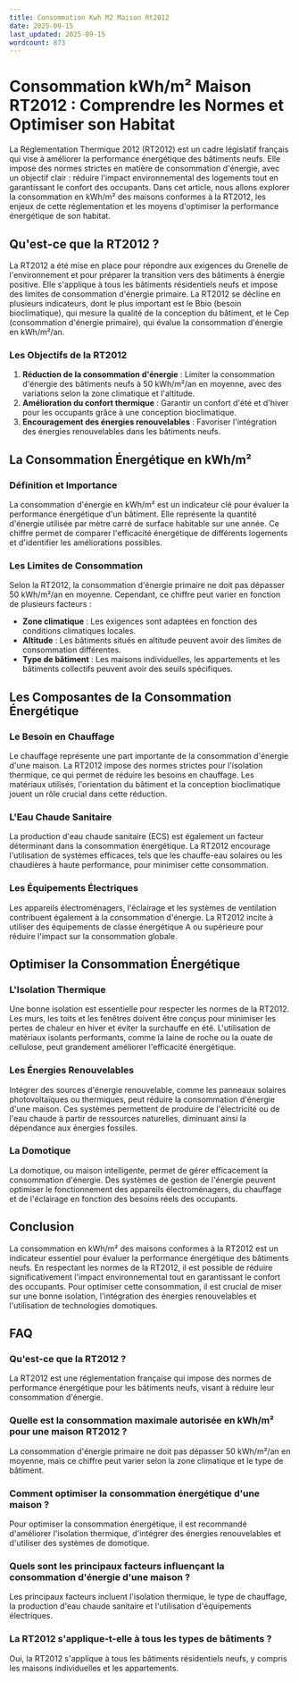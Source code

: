 ```yaml
---
title: Consommation Kwh M2 Maison Rt2012
date: 2025-09-15
last_updated: 2025-09-15
wordcount: 873
---
```


# Consommation kWh/m² Maison RT2012 : Comprendre les Normes et Optimiser son Habitat

La Réglementation Thermique 2012 (RT2012) est un cadre législatif français qui vise à améliorer la performance énergétique des bâtiments neufs. Elle impose des normes strictes en matière de consommation d'énergie, avec un objectif clair : réduire l'impact environnemental des logements tout en garantissant le confort des occupants. Dans cet article, nous allons explorer la consommation en kWh/m² des maisons conformes à la RT2012, les enjeux de cette réglementation et les moyens d'optimiser la performance énergétique de son habitat.

## Qu'est-ce que la RT2012 ?

La RT2012 a été mise en place pour répondre aux exigences du Grenelle de l'environnement et pour préparer la transition vers des bâtiments à énergie positive. Elle s'applique à tous les bâtiments résidentiels neufs et impose des limites de consommation d'énergie primaire. La RT2012 se décline en plusieurs indicateurs, dont le plus important est le Bbio (besoin bioclimatique), qui mesure la qualité de la conception du bâtiment, et le Cep (consommation d'énergie primaire), qui évalue la consommation d'énergie en kWh/m²/an.

### Les Objectifs de la RT2012

1. **Réduction de la consommation d'énergie** : Limiter la consommation d'énergie des bâtiments neufs à 50 kWh/m²/an en moyenne, avec des variations selon la zone climatique et l'altitude.
2. **Amélioration du confort thermique** : Garantir un confort d'été et d'hiver pour les occupants grâce à une conception bioclimatique.
3. **Encouragement des énergies renouvelables** : Favoriser l'intégration des énergies renouvelables dans les bâtiments neufs.

## La Consommation Énergétique en kWh/m²

### Définition et Importance

La consommation d'énergie en kWh/m² est un indicateur clé pour évaluer la performance énergétique d'un bâtiment. Elle représente la quantité d'énergie utilisée par mètre carré de surface habitable sur une année. Ce chiffre permet de comparer l'efficacité énergétique de différents logements et d'identifier les améliorations possibles.

### Les Limites de Consommation

Selon la RT2012, la consommation d'énergie primaire ne doit pas dépasser 50 kWh/m²/an en moyenne. Cependant, ce chiffre peut varier en fonction de plusieurs facteurs :

- **Zone climatique** : Les exigences sont adaptées en fonction des conditions climatiques locales.
- **Altitude** : Les bâtiments situés en altitude peuvent avoir des limites de consommation différentes.
- **Type de bâtiment** : Les maisons individuelles, les appartements et les bâtiments collectifs peuvent avoir des seuils spécifiques.

## Les Composantes de la Consommation Énergétique

### Le Besoin en Chauffage

Le chauffage représente une part importante de la consommation d'énergie d'une maison. La RT2012 impose des normes strictes pour l'isolation thermique, ce qui permet de réduire les besoins en chauffage. Les matériaux utilisés, l'orientation du bâtiment et la conception bioclimatique jouent un rôle crucial dans cette réduction.

### L'Eau Chaude Sanitaire

La production d'eau chaude sanitaire (ECS) est également un facteur déterminant dans la consommation énergétique. La RT2012 encourage l'utilisation de systèmes efficaces, tels que les chauffe-eau solaires ou les chaudières à haute performance, pour minimiser cette consommation.

### Les Équipements Électriques

Les appareils électroménagers, l'éclairage et les systèmes de ventilation contribuent également à la consommation d'énergie. La RT2012 incite à utiliser des équipements de classe énergétique A ou supérieure pour réduire l'impact sur la consommation globale.

## Optimiser la Consommation Énergétique

### L'Isolation Thermique

Une bonne isolation est essentielle pour respecter les normes de la RT2012. Les murs, les toits et les fenêtres doivent être conçus pour minimiser les pertes de chaleur en hiver et éviter la surchauffe en été. L'utilisation de matériaux isolants performants, comme la laine de roche ou la ouate de cellulose, peut grandement améliorer l'efficacité énergétique.

### Les Énergies Renouvelables

Intégrer des sources d'énergie renouvelable, comme les panneaux solaires photovoltaïques ou thermiques, peut réduire la consommation d'énergie d'une maison. Ces systèmes permettent de produire de l'électricité ou de l'eau chaude à partir de ressources naturelles, diminuant ainsi la dépendance aux énergies fossiles.

### La Domotique

La domotique, ou maison intelligente, permet de gérer efficacement la consommation d'énergie. Des systèmes de gestion de l'énergie peuvent optimiser le fonctionnement des appareils électroménagers, du chauffage et de l'éclairage en fonction des besoins réels des occupants.

## Conclusion

La consommation en kWh/m² des maisons conformes à la RT2012 est un indicateur essentiel pour évaluer la performance énergétique des bâtiments neufs. En respectant les normes de la RT2012, il est possible de réduire significativement l'impact environnemental tout en garantissant le confort des occupants. Pour optimiser cette consommation, il est crucial de miser sur une bonne isolation, l'intégration des énergies renouvelables et l'utilisation de technologies domotiques.

## FAQ

### Qu'est-ce que la RT2012 ?

La RT2012 est une réglementation française qui impose des normes de performance énergétique pour les bâtiments neufs, visant à réduire leur consommation d'énergie.

### Quelle est la consommation maximale autorisée en kWh/m² pour une maison RT2012 ?

La consommation d'énergie primaire ne doit pas dépasser 50 kWh/m²/an en moyenne, mais ce chiffre peut varier selon la zone climatique et le type de bâtiment.

### Comment optimiser la consommation énergétique d'une maison ?

Pour optimiser la consommation énergétique, il est recommandé d'améliorer l'isolation thermique, d'intégrer des énergies renouvelables et d'utiliser des systèmes de domotique.

### Quels sont les principaux facteurs influençant la consommation d'énergie d'une maison ?

Les principaux facteurs incluent l'isolation thermique, le type de chauffage, la production d'eau chaude sanitaire et l'utilisation d'équipements électriques.

### La RT2012 s'applique-t-elle à tous les types de bâtiments ?

Oui, la RT2012 s'applique à tous les bâtiments résidentiels neufs, y compris les maisons individuelles et les appartements.